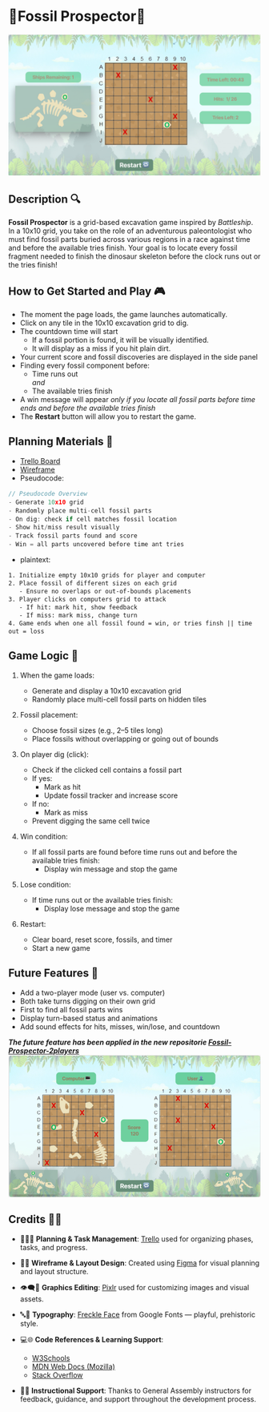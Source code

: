 # 🦴Fossil Prospector🦖

![game framework design](images/framework1.png)


##  Description 🔍
**Fossil Prospector** is a grid-based excavation game inspired by *Battleship*. In a 10x10 grid, you take on the role of an adventurous paleontologist who must find fossil parts buried across various regions in a race against time and before the available tries finish. Your goal is to locate every fossil fragment needed to finish the dinosaur skeleton before the clock runs out or the tries finish!

## How to Get Started and Play 🎮
* The moment the page loads, the game launches automatically.
* Click on any tile in the 10x10 excavation grid to dig.
* The countdown time will start
    * If a fossil portion is found, it will be visually identified.
    * It will display as a miss if you hit plain dirt.
* Your current score and fossil discoveries are displayed in the side panel
* Finding every fossil component before:
    * Time runs out  
    *and*
    * The available tries finish
* A win message will appear *only if you locate all fossil parts before time ends and before the available tries finish*
* The **Restart** button will allow you to restart the game.

##  Planning Materials 📁
* [Trello Board](https://trello.com/invite/b/686e9621eb4668b4c8cb0c12/ATTI1c8232b6e9c46555e5bd3a68bd8e983e6F8161F4/🦴fossil-prospector🦖-battleship)
* [Wireframe](https://www.figma.com/slides/VUNyLMwxTZUuVyMNhdXG0o/Untitled?node-id=0-1&t=1b8QBUwrE9yYXjvy-1)
* Pseudocode:
```js
// Pseudocode Overview
- Generate 10x10 grid  
- Randomly place multi-cell fossil parts  
- On dig: check if cell matches fossil location  
- Show hit/miss result visually  
- Track fossil parts found and score  
- Win = all parts uncovered before time ant tries
```
* plaintext:
```
1. Initialize empty 10x10 grids for player and computer
2. Place fossil of different sizes on each grid
   - Ensure no overlaps or out-of-bounds placements
3. Player clicks on computers grid to attack
   - If hit: mark hit, show feedback
   - If miss: mark miss, change turn
4. Game ends when one all fossil found = win, or tries finsh || time out = loss
```

## Game Logic 🧠

1. When the game loads:
   - Generate and display a 10x10 excavation grid
   - Randomly place multi-cell fossil parts on hidden tiles

2. Fossil placement:
   - Choose fossil sizes (e.g., 2–5 tiles long)
   - Place fossils without overlapping or going out of bounds

3. On player dig (click):
   - Check if the clicked cell contains a fossil part
   - If yes:
     - Mark as hit
     - Update fossil tracker and increase score
   - If no:
     - Mark as miss
   - Prevent digging the same cell twice

4. Win condition:
   - If all fossil parts are found before time runs out and before the  available tries finish:
     - Display win message and stop the game

5. Lose condition:
   - If time runs out or the available tries finish:
     - Display lose message and stop the game

6. Restart:
   - Clear board, reset score, fossils, and timer
   - Start a new game


## Future Features 🚀
* Add a two-player mode (user vs. computer)
* Both take turns digging on their own grid
* First to find all fossil parts wins
* Display turn-based status and animations
* Add sound effects for hits, misses, win/lose, and countdown

***The future feature has been applied in the new repositorie [Fossil-Prospector-2players](https://github.com/ayahalij/Fossil-Prospector-2players)***
![Future plan game framework design](images/futureframework.png)


##  Credits 🙏🏻

* 📝✍🏻 **Planning & Task Management**: [Trello](https://trello.com) used for organizing phases, tasks, and progress.
* 🎨🧱 **Wireframe & Layout Design**: Created using [Figma](https://www.figma.com/) for visual planning and layout structure.
* 👁‍🗨🔧 **Graphics Editing**: [Pixlr](https://pixlr.com/) used for customizing images and visual assets.
* 🔤📎 **Typography**: [Freckle Face](https://fonts.google.com/specimen/Freckle+Face) from Google Fonts — playful, prehistoric style.
* 💻🌐 **Code References & Learning Support**:
  - [W3Schools](https://www.w3schools.com/)
  - [MDN Web Docs (Mozilla)](https://developer.mozilla.org/)
  - [Stack Overflow](https://stackoverflow.com/)

* 🤍👥 **Instructional Support**: Thanks to General Assembly instructors for feedback, guidance, and support throughout the development process.





